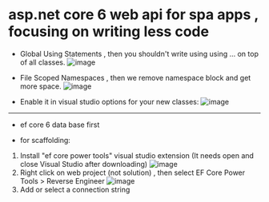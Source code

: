 # asp.net core 6 web api for spa apps , focusing on writing less code
- Global Using Statements , then you shouldn't write using using ... on top of all classes.
![image](https://user-images.githubusercontent.com/17564001/170569285-18e5694b-a610-4346-ae36-61920e49c7c4.png)

- File Scoped Namespaces , then we remove namespace block and get more space.
![image](https://user-images.githubusercontent.com/17564001/170639922-4c4f0a43-3d06-4118-a151-b3e8e3d87224.png)
 * Enable it in visual studio options for your new classes:
   ![image](https://user-images.githubusercontent.com/17564001/170640230-90d33c4a-a0bb-4c1a-bfad-616b28143b34.png)
<hr>

- ef core 6 data base first
 * for scaffolding: 
 1. Install "ef core power tools" visual studio extension (It needs open and close Visual Studio after downloading)
 ![image](https://user-images.githubusercontent.com/17564001/170569946-da43bfa3-1d1e-4bbe-8144-f8e1df6c38f3.png)
 2. Right click on web project (not solution) , then select EF Core Power Tools > Reverse Engineer
 ![image](https://user-images.githubusercontent.com/17564001/170573556-462f5026-a076-4c47-88e4-79aca32d6b58.png)
3. Add or select a connection string
